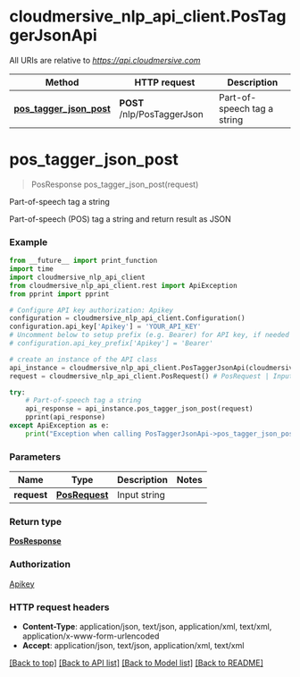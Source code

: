 # cloudmersive_nlp_api_client.PosTaggerJsonApi

All URIs are relative to *https://api.cloudmersive.com*

Method | HTTP request | Description
------------- | ------------- | -------------
[**pos_tagger_json_post**](PosTaggerJsonApi.md#pos_tagger_json_post) | **POST** /nlp/PosTaggerJson | Part-of-speech tag a string


# **pos_tagger_json_post**
> PosResponse pos_tagger_json_post(request)

Part-of-speech tag a string

Part-of-speech (POS) tag a string and return result as JSON

### Example
```python
from __future__ import print_function
import time
import cloudmersive_nlp_api_client
from cloudmersive_nlp_api_client.rest import ApiException
from pprint import pprint

# Configure API key authorization: Apikey
configuration = cloudmersive_nlp_api_client.Configuration()
configuration.api_key['Apikey'] = 'YOUR_API_KEY'
# Uncomment below to setup prefix (e.g. Bearer) for API key, if needed
# configuration.api_key_prefix['Apikey'] = 'Bearer'

# create an instance of the API class
api_instance = cloudmersive_nlp_api_client.PosTaggerJsonApi(cloudmersive_nlp_api_client.ApiClient(configuration))
request = cloudmersive_nlp_api_client.PosRequest() # PosRequest | Input string

try:
    # Part-of-speech tag a string
    api_response = api_instance.pos_tagger_json_post(request)
    pprint(api_response)
except ApiException as e:
    print("Exception when calling PosTaggerJsonApi->pos_tagger_json_post: %s\n" % e)
```

### Parameters

Name | Type | Description  | Notes
------------- | ------------- | ------------- | -------------
 **request** | [**PosRequest**](PosRequest.md)| Input string | 

### Return type

[**PosResponse**](PosResponse.md)

### Authorization

[Apikey](../README.md#Apikey)

### HTTP request headers

 - **Content-Type**: application/json, text/json, application/xml, text/xml, application/x-www-form-urlencoded
 - **Accept**: application/json, text/json, application/xml, text/xml

[[Back to top]](#) [[Back to API list]](../README.md#documentation-for-api-endpoints) [[Back to Model list]](../README.md#documentation-for-models) [[Back to README]](../README.md)

